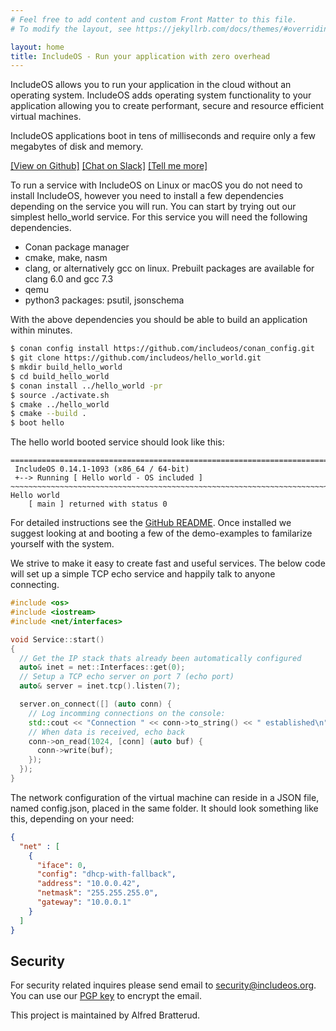 ```yaml
---
# Feel free to add content and custom Front Matter to this file.
# To modify the layout, see https://jekyllrb.com/docs/themes/#overriding-theme-defaults

layout: home
title: IncludeOS - Run your application with zero overhead
---
```


IncludeOS allows you to run your application in the cloud without an operating system. IncludeOS adds operating system functionality to your application allowing you to create performant, secure and resource efficient virtual machines.

IncludeOS applications boot in tens of milliseconds and require only a few megabytes of disk and memory.


[[View on Github]](https://github.com/includeos/IncludeOS)
[[Chat on Slack]](https://goo.gl/NXBVsc)
[[Tell me more]](technology.html)


To run a service with IncludeOS on Linux or macOS you do not need to install IncludeOS, however you need to install a few dependencies depending on the service you will run. You can start by trying out our simplest hello_world service. For this service you will need the following dependencies.

 * Conan package manager
 * cmake, make, nasm
 * clang, or alternatively gcc on linux. Prebuilt packages are available for clang 6.0 and gcc 7.3
 * qemu
 * python3 packages: psutil, jsonschema

With the above dependencies you should be able to build an application within minutes.

```sh
$ conan config install https://github.com/includeos/conan_config.git
$ git clone https://github.com/includeos/hello_world.git
$ mkdir build_hello_world
$ cd build_hello_world
$ conan install ../hello_world -pr 
$ source ./activate.sh
$ cmake ../hello_world
$ cmake --build .
$ boot hello
```        

The hello world booted service should look like this:

```
================================================================================
 IncludeOS 0.14.1-1093 (x86_64 / 64-bit)
 +--> Running [ Hello world - OS included ]
~~~~~~~~~~~~~~~~~~~~~~~~~~~~~~~~~~~~~~~~~~~~~~~~~~~~~~~~~~~~~~~~~~~~~~~~~~~~~~~~
Hello world
    [ main ] returned with status 0
```    

For detailed instructions see the [GitHub README](https://github.com/includeos/IncludeOS/blob/master/README.md). Once installed we suggest looking at and booting a few of the demo-examples to familarize yourself with the system.

We strive to make it easy to create fast and useful services. The below code will set up a simple TCP echo service and happily talk to anyone connecting.

```cpp
#include <os>
#include <iostream>
#include <net/interfaces>

void Service::start()
{
  // Get the IP stack thats already been automatically configured
  auto& inet = net::Interfaces::get(0);
  // Setup a TCP echo server on port 7 (echo port)
  auto& server = inet.tcp().listen(7);

  server.on_connect([] (auto conn) {
    // Log incomming connections on the console:
    std::cout << "Connection " << conn->to_string() << " established\n";
    // When data is received, echo back
    conn->on_read(1024, [conn] (auto buf) {
      conn->write(buf);
    });
  });
}
```

The network configuration of the virtual machine can reside in a JSON file, named config.json, placed in the same folder. It should look something like this, depending on your need:
```json
{
  "net" : [
    {
      "iface": 0,
      "config": "dhcp-with-fallback",
      "address": "10.0.0.42",
      "netmask": "255.255.255.0",
      "gateway": "10.0.0.1"
    }
  ]
}
```

## Security

For security related inquires please send email to security@includeos.org. You can use our [PGP key](https://pgp.mit.edu/pks/lookup?search=security@includeos.org&op=index) to encrypt the email.

This project is maintained by Alfred Bratterud.
